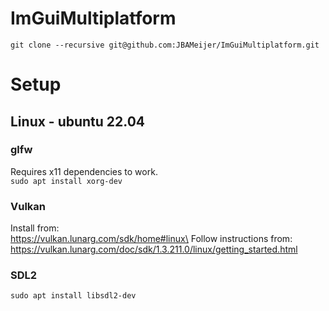 # ImGuiMultiplatform

`git clone --recursive git@github.com:JBAMeijer/ImGuiMultiplatform.git`

# Setup
## Linux - ubuntu 22.04
### glfw
Requires x11 dependencies to work.\
`sudo apt install xorg-dev`
### Vulkan
Install from:\
https://vulkan.lunarg.com/sdk/home#linux\
Follow instructions from:\
https://vulkan.lunarg.com/doc/sdk/1.3.211.0/linux/getting_started.html
### SDL2
`sudo apt install libsdl2-dev`